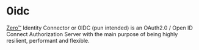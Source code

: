 # 0idc
[Zero™️](//zero-identity.github.io) Identity Connector or 0IDC (pun intended) is an OAuth2.0 / Open ID Connect Authorization Server with the main purpose of being highly resilient, performant and flexible.
